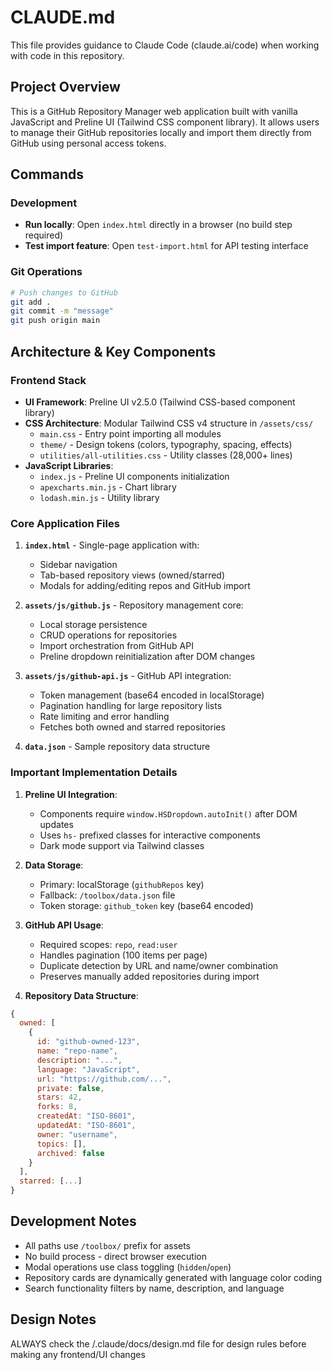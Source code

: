 # CLAUDE.md

This file provides guidance to Claude Code (claude.ai/code) when working with code in this repository.

## Project Overview
This is a GitHub Repository Manager web application built with vanilla JavaScript and Preline UI (Tailwind CSS component library). It allows users to manage their GitHub repositories locally and import them directly from GitHub using personal access tokens.

## Commands

### Development
- **Run locally**: Open `index.html` directly in a browser (no build step required)
- **Test import feature**: Open `test-import.html` for API testing interface

### Git Operations
```bash
# Push changes to GitHub
git add .
git commit -m "message"
git push origin main
```

## Architecture & Key Components

### Frontend Stack
- **UI Framework**: Preline UI v2.5.0 (Tailwind CSS-based component library)
- **CSS Architecture**: Modular Tailwind CSS v4 structure in `/assets/css/`
  - `main.css` - Entry point importing all modules
  - `theme/` - Design tokens (colors, typography, spacing, effects)
  - `utilities/all-utilities.css` - Utility classes (28,000+ lines)
- **JavaScript Libraries**:
  - `index.js` - Preline UI components initialization
  - `apexcharts.min.js` - Chart library
  - `lodash.min.js` - Utility library

### Core Application Files

1. **`index.html`** - Single-page application with:
   - Sidebar navigation
   - Tab-based repository views (owned/starred)
   - Modals for adding/editing repos and GitHub import

2. **`assets/js/github.js`** - Repository management core:
   - Local storage persistence
   - CRUD operations for repositories
   - Import orchestration from GitHub API
   - Preline dropdown reinitialization after DOM changes

3. **`assets/js/github-api.js`** - GitHub API integration:
   - Token management (base64 encoded in localStorage)
   - Pagination handling for large repository lists
   - Rate limiting and error handling
   - Fetches both owned and starred repositories

4. **`data.json`** - Sample repository data structure

### Important Implementation Details

1. **Preline UI Integration**:
   - Components require `window.HSDropdown.autoInit()` after DOM updates
   - Uses `hs-` prefixed classes for interactive components
   - Dark mode support via Tailwind classes

2. **Data Storage**:
   - Primary: localStorage (`githubRepos` key)
   - Fallback: `/toolbox/data.json` file
   - Token storage: `github_token` key (base64 encoded)

3. **GitHub API Usage**:
   - Required scopes: `repo`, `read:user`
   - Handles pagination (100 items per page)
   - Duplicate detection by URL and name/owner combination
   - Preserves manually added repositories during import

4. **Repository Data Structure**:
```javascript
{
  owned: [
    {
      id: "github-owned-123",
      name: "repo-name",
      description: "...",
      language: "JavaScript",
      url: "https://github.com/...",
      private: false,
      stars: 42,
      forks: 8,
      createdAt: "ISO-8601",
      updatedAt: "ISO-8601",
      owner: "username",
      topics: [],
      archived: false
    }
  ],
  starred: [...]
}
```

## Development Notes

- All paths use `/toolbox/` prefix for assets
- No build process - direct browser execution
- Modal operations use class toggling (`hidden`/`open`)
- Repository cards are dynamically generated with language color coding
- Search functionality filters by name, description, and language

## Design Notes
ALWAYS check the /.claude/docs/design.md file for design rules before making any frontend/UI changes